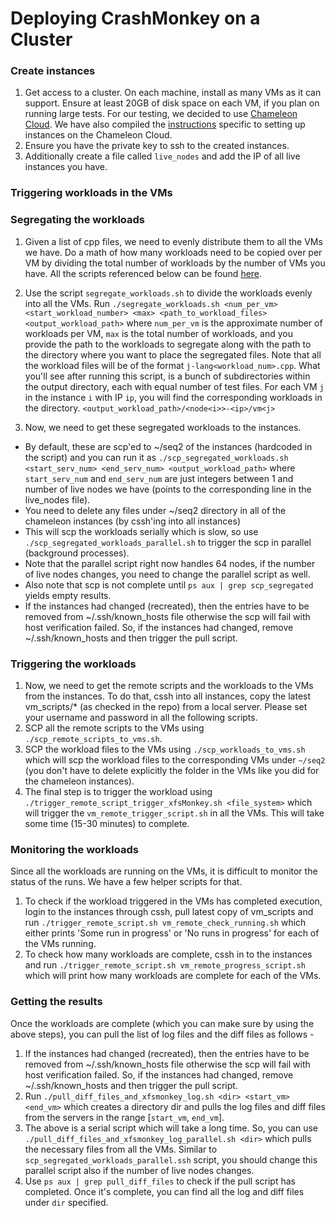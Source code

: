 # Deploying CrashMonkey on a Cluster


### Create instances
1. Get access to a cluster. On each machine, install as many VMs as it can support. Ensure at least 20GB of disk space on each VM, if you plan on running large tests. For our testing, we decided to use [Chameleon Cloud](http://chi.tacc.chameleoncloud.org/). We have also compiled the [instructions](chameleon.md) specific to setting up instances on the Chameleon Cloud.  
2. Ensure you have the private key to ssh to the created instances.
3. Additionally create a file called `live_nodes` and add the IP of all live instances you have.

### Triggering workloads in the VMs
### Segregating the workloads
1. Given a list of cpp files, we need to evenly distribute them to all the VMs we have. Do a math of how many workloads need to be copied over per VM by dividing the total number of workloads by the number of VMs you have. All the scripts referenced below can be found [here](../vm_scripts/).
2. Use the script `segregate_workloads.sh` to divide the workloads evenly into all the VMs. Run `./segregate_workloads.sh <num_per_vm> <start_workload_number> <max> <path_to_workload_files> <output_workload_path>` where `num_per_vm` is the approximate number of workloads per VM, `max` is the total number of workloads, and you provide the path to the workloads to segregate along with the path to the directory where you want to place the segregated files. Note that all the workload files will be of the format `j-lang<workload_num>.cpp`.  What you'll see after running this script, is a bunch of subdirectories within the output directory, each with equal number of test files. For each VM `j` in the instance `i` with IP `ip`, you will find the corresponding workloads in the directory. `<output_workload_path>/<node<i>>-<ip>/vm<j>`

3. Now, we need to get these segregated workloads to the instances.
  * By default, these are scp'ed to ~/seq2 of the instances (hardcoded in the script) and you can run it as `./scp_segregated_workloads.sh <start_serv_num> <end_serv_num> <output_workload_path>` where `start_serv_num` and `end_serv_num` are just integers between 1 and number of live nodes we have (points to the corresponding line in the live_nodes file).  
  * You need to delete any files under ~/seq2 directory in all of the chameleon instances (by cssh'ing into all instances)  
  * This will scp the workloads serially which is slow, so use `./scp_segregated_workloads_parallel.sh` to trigger the scp in parallel (background processes).  
  * Note that the parallel script right now handles 64 nodes, if the number of live nodes changes, you need to change the parallel script as well.  
  * Also note that scp is not complete until `ps aux | grep scp_segregated` yields empty results.
  * If the instances had changed (recreated), then the entries have to be removed from ~/.ssh/known_hosts file otherwise the scp will fail with host verification failed. So, if the instances had changed, remove ~/.ssh/known_hosts and then trigger the pull script.  

### Triggering the workloads
1. Now, we need to get the remote scripts and the workloads to the VMs from the instances. To do that, cssh into all  instances, copy the latest vm_scripts/* (as checked in the repo) from a local server. Please set your username and password in all the following scripts.
2. SCP all the remote scripts to the VMs using `./scp_remote_scripts_to_vms.sh`.
3. SCP the workload files to the VMs using `./scp_workloads_to_vms.sh` which will scp the workload files to the corresponding VMs under `~/seq2` (you don't have to delete explicitly the folder in the VMs like you did for the chameleon instances).  
4. The final step is to trigger the workload using `./trigger_remote_script_trigger_xfsMonkey.sh <file_system>` which will trigger the `vm_remote_trigger_script.sh` in all the VMs. This will take some time (15-30 minutes) to complete.  

### Monitoring the workloads
Since all the workloads are running on the VMs, it is difficult to monitor the status of the runs. We have a few helper scripts for that.  
1. To check if the workload triggered in the VMs has completed execution, login to the instances through cssh, pull latest copy of vm_scripts and run `./trigger_remote_script.sh vm_remote_check_running.sh` which either prints 'Some run in progress' or 'No runs in progress' for each of the VMs running.  
2. To check how many workloads are complete, cssh in to the instances and run `./trigger_remote_script.sh vm_remote_progress_script.sh` which will print how many workloads are complete for each of the VMs.  

### Getting the results
Once the workloads are complete (which you can make sure by using the above steps), you can pull the list of log files and the diff files as follows -  
1. If the instances had changed (recreated), then the entries have to be removed from ~/.ssh/known_hosts file otherwise the scp will fail with host verification failed. So, if the instances had changed, remove ~/.ssh/known_hosts and then trigger the pull script.  
2. Run `./pull_diff_files_and_xfsmonkey_log.sh <dir> <start_vm>	<end_vm>` which creates a directory dir and pulls the log files and diff files from the servers in the range [`start_vm`, `end_vm`].  
3. The above is a serial script which will take a long time. So, you can use `./pull_diff_files_and_xfsmonkey_log_parallel.sh <dir>` which pulls the necessary files from all the VMs. Similar to `scp_segregated_workloads_parallel.ssh` script, you should change this parallel script also if the number of live nodes changes.  
4. Use `ps aux | grep pull_diff_files` to check if the pull script has completed. Once it's complete, you can find all the log and diff files under `dir` specified.  
